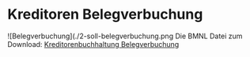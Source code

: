 # Kreditoren Belegverbuchung
![Belegverbuchung](./2-soll-belegverbuchung.png
Die BMNL Datei zum Download:
[Kreditorenbuchhaltung Belegverbuchung](./Kreditoren-02-Belegverbuchung.bpmn)

